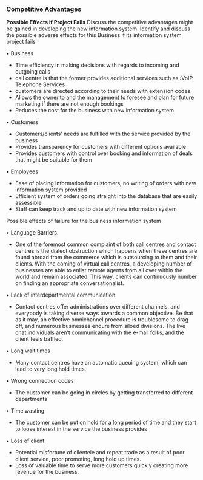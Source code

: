 <h3> Competitive Advantages </h3>  
  
**Possible Effects if Project Fails**
Discuss the competitive advantages might be gained in developing the new information system. Identify and discuss the possible adverse effects for this Business if its information system project fails


•	Business
-	Time efficiency in making decisions with regards to incoming and outgoing calls 
-	call centre is that the former provides additional services such as :VoIP Telephone Services
-	customers are directed according to their needs with extension codes.
-	Allows the owner to and the management to foresee and plan for future marketing if there are not enough bookings
- Reduces the cost for the business with new information system

•	Customers
-	Customers/clients’ needs are fulfilled with the service provided by the business
-	Provides transparency for customers with different options available
-	Provides customers with control over booking and information of deals that might be suitable for them

•	Employees 
-	Ease of placing information for customers, no writing of orders with new information system provided 
-	Efficient system of orders going straight into the database that are easily assessible 
-	 Staff can keep track and up to date with new information system 



Possible effects of failure for the business information system

•	Language Barriers.
-	One of the foremost common complaint of both call centres and contact centres is the dialect obstruction which happens when these centres are found abroad from the commerce which is outsourcing to them and their clients. With the coming of virtual call centres, a developing number of businesses are able to enlist remote agents from all over within the world and remain associated. This way, clients can continuously number on finding an appropriate conversationalist.

•	Lack of interdepartmental communication
-	Contact centres offer administrations over different channels, and everybody is taking diverse ways towards a common objective. Be that as it may, an effective omnichannel procedure is troublesome to drag off, and numerous businesses endure from siloed divisions. The live chat individuals aren’t communicating with the e-mail folks, and the client feels baffled.

•	Long wait times
-	Many contact centres have an automatic queuing system, which can lead to very long hold times.

•	Wrong connection codes
-	The customer can be going in circles by getting transferred to different departments

•	Time wasting
-	The customer can be put on hold for a long period of time and they start to loose interest in the service the business provides

•	Loss of client 
-	Potential misfortune of clientele and repeat trade as a result of poor client service, poor promoting, long hold up times.
-	Loss of valuable time to serve more customers quickly creating more revenue for the business.
